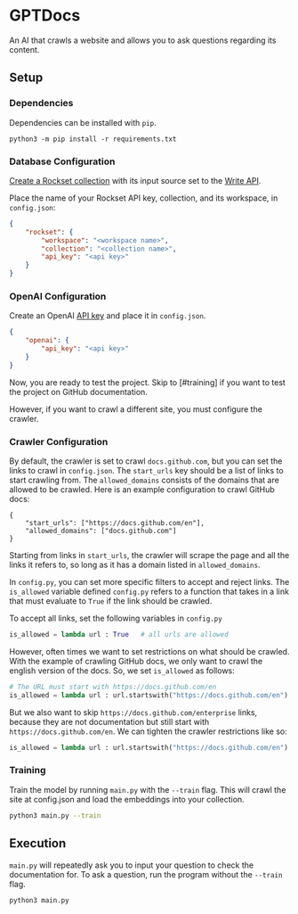 # GPTDocs
An AI that crawls a website and allows you to ask questions regarding its content.

## Setup
### Dependencies
Dependencies can be installed with `pip`.

    python3 -m pip install -r requirements.txt

### Database Configuration
[Create a Rockset collection](https://rockset.com/docs/collections/) with its input source set to the [Write API](https://rockset.com/docs/write-api).

Place the name of your Rockset API key, collection, and its workspace, in `config.json`:

```json
{
    "rockset": {
        "workspace": "<workspace name>",
        "collection": "<collection name>",
        "api_key": "<api key>"
    }
}
```

### OpenAI Configuration
Create an OpenAI [API key](https://platform.openai.com/account/api-keys) and place it in `config.json`.

```json
{
    "openai": {
        "api_key": "<api key>"
    }
}
```

Now, you are ready to test the project. Skip to [#training] if you want to test the project on GitHub documentation. 

However, if you want to crawl a different site, you must configure the crawler.

### Crawler Configuration
By default, the crawler is set to crawl `docs.github.com`, but you can set the links to crawl in `config.json`. The `start_urls` key should be a list of links to start crawling from. The `allowed_domains` consists of the domains that are allowed to be crawled. Here is an example configuration to crawl GitHub docs:

```
{
    "start_urls": ["https://docs.github.com/en"],
    "allowed_domains": ["docs.github.com"]
}
```

Starting from links in `start_urls`, the crawler will scrape the page and all the links it refers to, so long as it has a domain listed in `allowed_domains`. 

In `config.py`, you can set more specific filters to accept and reject links. The `is_allowed` variable defined `config.py` refers to a function that takes in a link that must evaluate to `True` if the link should be crawled.

To accept all links, set the following variables in `config.py`

```python
is_allowed = lambda url : True   # all urls are allowed
```

However, often times we want to set restrictions on what should be crawled. With the example of crawling GitHub docs, we only want to crawl the english version of the docs. So, we set `is_allowed` as follows:

```python
# The URL must start with https://docs.github.com/en
is_allowed = lambda url : url.startswith("https://docs.github.com/en")
```

But we also want to skip `https://docs.github.com/enterprise` links, because they are not documentation but still start with `https://docs.github.com/en`. We can tighten the crawler restrictions like so:

```python
is_allowed = lambda url : url.startswith("https://docs.github.com/en") and not url.startswith("https://docs.github.com/enterprise")
```

### Training
Train the model by running `main.py` with the `--train` flag. This will crawl the site at config.json and load the embeddings into your collection.

```bash
python3 main.py --train
```

## Execution
`main.py` will repeatedly ask you to input your question to check the documentation for. To ask a question, run the program without the `--train` flag.

```bash
python3 main.py
```